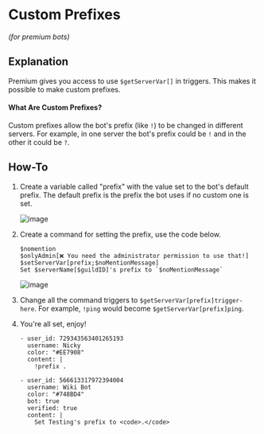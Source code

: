 # Custom Prefixes
*(for premium bots)*

## Explanation
Premium gives you access to use `$getServerVar[]` in triggers. This makes it possible to make custom prefixes.

#### What Are Custom Prefixes?
Custom prefixes allow the bot's prefix (like `!`) to be changed in different servers. For example, in one server the bot's prefix could be `!` and in the other it could be `?`.

## How-To
1. Create a variable called "prefix" with the value set to the bot's default prefix. The default prefix is the prefix the bot uses if no custom one is set.

   ![image](https://user-images.githubusercontent.com/69215413/118339907-44865a00-b4e8-11eb-9e74-2f7b8f696c26.png)

2. Create a command for setting the prefix, use the code below.
     ```
     $nomention
     $onlyAdmin[❌ You need the administrator permission to use that!]
     $setServerVar[prefix;$noMentionMessage]
     Set $serverName[$guildID]'s prefix to `$noMentionMessage`
     ```
    ![image](https://user-images.githubusercontent.com/69215413/118340230-1f461b80-b4e9-11eb-8711-64c744bfc595.png)

3. Change all the command triggers to `$getServerVar[prefix]trigger-here`. For example, `!ping` would become `$getServerVar[prefix]ping`.

4. You're all set, enjoy!
   ``` discord yaml
   - user_id: 729343563401265193
     username: Nicky
     color: "#EE7908"
     content: |
       !prefix .

   - user_id: 566613317972394004
     username: Wiki Bot
     color: "#748BD4"
     bot: true
     verified: true
     content: |
       Set Testing's prefix to <code>.</code>
   ```
